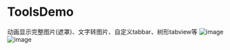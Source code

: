 # ToolsDemo
动画显示完整图片(遮罩)、文字转图片、自定义tabbar、树形tabview等
![image](https://github.com/ChangeStrong/ToolsDemo/blob/master/mask2.gif)
![image](https://github.com/ChangeStrong/ToolsDemo/blob/master/tree.gif)
